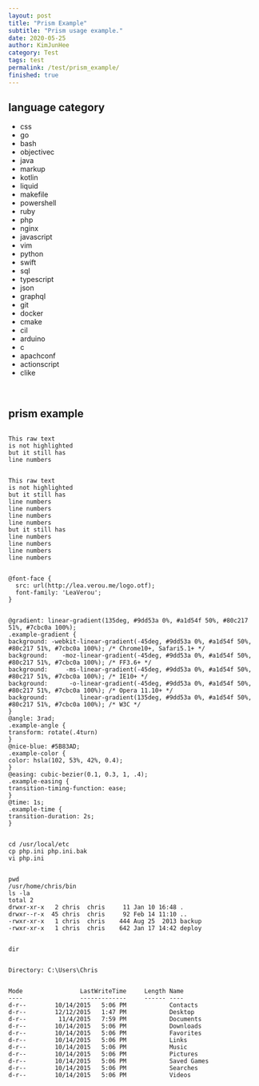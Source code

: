 ```yaml
---
layout: post
title: "Prism Example"
subtitle: "Prism usage example."
date: 2020-05-25
author: KimJunHee
category: Test
tags: test
permalink: /test/prism_example/
finished: true
---
```


## language category
* css
* go
* bash
* objectivec
* java
* markup
* kotlin
* liquid
* makefile
* powershell
* ruby
* php
* nginx
* javascript
* vim
* python
* swift
* sql
* typescript
* json
* graphql
* git
* docker
* cmake
* cil
* arduino
* c
* apachconf
* actionscript
* clike


<br/>

## prism example

<!-- line-number -->
<pre class="language-none line-numbers"><code>
This raw text
is not highlighted
but it still has
line numbers
</code></pre>

<!-- line-number -->
<pre class="language-none" data-line="2-7"><code>
This raw text
is not highlighted
but it still has
line numbers
line numbers
line numbers
line numbers
but it still has
line numbers
line numbers
line numbers
line numbers
</code></pre>


<!-- auto linker -->
<pre class="language-css"><code>
@font-face {
  src: url(http://lea.verou.me/logo.otf);
  font-family: 'LeaVerou';
}
</code></pre>

<!-- auto Previewers -->
<pre class="language-css"><code>
@gradient: linear-gradient(135deg, #9dd53a 0%, #a1d54f 50%, #80c217 51%, #7cbc0a 100%);
.example-gradient {
background: -webkit-linear-gradient(-45deg, #9dd53a 0%, #a1d54f 50%, #80c217 51%, #7cbc0a 100%); /* Chrome10+, Safari5.1+ */
background:    -moz-linear-gradient(-45deg, #9dd53a 0%, #a1d54f 50%, #80c217 51%, #7cbc0a 100%); /* FF3.6+ */
background:     -ms-linear-gradient(-45deg, #9dd53a 0%, #a1d54f 50%, #80c217 51%, #7cbc0a 100%); /* IE10+ */
background:      -o-linear-gradient(-45deg, #9dd53a 0%, #a1d54f 50%, #80c217 51%, #7cbc0a 100%); /* Opera 11.10+ */
background:         linear-gradient(135deg, #9dd53a 0%, #a1d54f 50%, #80c217 51%, #7cbc0a 100%); /* W3C */
}
@angle: 3rad;
.example-angle {
transform: rotate(.4turn)
}
@nice-blue: #5B83AD;
.example-color {
color: hsla(102, 53%, 42%, 0.4);
}
@easing: cubic-bezier(0.1, 0.3, 1, .4);
.example-easing {
transition-timing-function: ease;
}
@time: 1s;
.example-time {
transition-duration: 2s;
}
</code></pre>


<!-- command line -->
<pre class="language-bash command-line" data-user="root" data-host="localhost"><code>
cd /usr/local/etc
cp php.ini php.ini.bak
vi php.ini
</code></pre>

<pre class="language-bash command-line" data-user="chris" data-host="remotehost" data-output="2, 4-8"><code>
pwd
/usr/home/chris/bin
ls -la
total 2
drwxr-xr-x   2 chris  chris     11 Jan 10 16:48 .
drwxr--r-x  45 chris  chris     92 Feb 14 11:10 ..
-rwxr-xr-x   1 chris  chris    444 Aug 25  2013 backup
-rwxr-xr-x   1 chris  chris    642 Jan 17 14:42 deploy
</code></pre>

<pre class="language-powershell command-line" data-prompt="PS C:\Users\Chris>" data-output="2-19"><code>
dir


Directory: C:\Users\Chris


Mode                LastWriteTime     Length Name
----                -------------     ------ ----
d-r--        10/14/2015   5:06 PM            Contacts
d-r--        12/12/2015   1:47 PM            Desktop
d-r--         11/4/2015   7:59 PM            Documents
d-r--        10/14/2015   5:06 PM            Downloads
d-r--        10/14/2015   5:06 PM            Favorites
d-r--        10/14/2015   5:06 PM            Links
d-r--        10/14/2015   5:06 PM            Music
d-r--        10/14/2015   5:06 PM            Pictures
d-r--        10/14/2015   5:06 PM            Saved Games
d-r--        10/14/2015   5:06 PM            Searches
d-r--        10/14/2015   5:06 PM            Videos
</code></pre>
